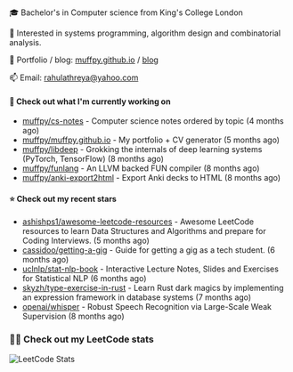 🎓 Bachelor's in Computer science from King's College London  

🔭 Interested in systems programming, algorithm design and combinatorial analysis.

🤗 Portfolio / blog: [muffpy.github.io](https://muffpy.github.io/) / [blog](https://muffpy.github.io/blog)

📫 Email: [rahulathreya@yahoo.com](mailto:rahulathreya@yahoo.com)

#### 👷 Check out what I'm currently working on

- [muffpy/cs-notes](https://github.com/muffpy/cs-notes) - Computer science notes ordered by topic (4 months ago)
- [muffpy/muffpy.github.io](https://github.com/muffpy/muffpy.github.io) - My portfolio &#43; CV generator (5 months ago)
- [muffpy/libdeep](https://github.com/muffpy/libdeep) - Grokking the internals of deep learning systems (PyTorch, TensorFlow) (8 months ago)
- [muffpy/funlang](https://github.com/muffpy/funlang) - An LLVM backed FUN compiler  (8 months ago)
- [muffpy/anki-export2html](https://github.com/muffpy/anki-export2html) - Export Anki decks to HTML (8 months ago)

#### ⭐ Check out my recent stars

- [ashishps1/awesome-leetcode-resources](https://github.com/ashishps1/awesome-leetcode-resources) - Awesome LeetCode resources to learn Data Structures and Algorithms and prepare for Coding Interviews. (5 months ago)
- [cassidoo/getting-a-gig](https://github.com/cassidoo/getting-a-gig) - Guide for getting a gig as a tech student. (6 months ago)
- [uclnlp/stat-nlp-book](https://github.com/uclnlp/stat-nlp-book) - Interactive Lecture Notes, Slides and Exercises for Statistical NLP (6 months ago)
- [skyzh/type-exercise-in-rust](https://github.com/skyzh/type-exercise-in-rust) - Learn Rust dark magics by implementing an expression framework in database systems (7 months ago)
- [openai/whisper](https://github.com/openai/whisper) - Robust Speech Recognition via Large-Scale Weak Supervision (8 months ago)

### 👨‍💻 Check out my LeetCode stats
![LeetCode Stats](https://leetcode.card.workers.dev/lcascension?theme=unicorn&font=baloo&extension=null)
